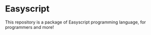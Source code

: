# Easyscript
This repository is a package of Easyscript programming language, for programmers and more!

